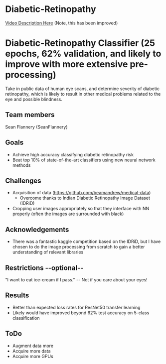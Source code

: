 # Diabetic-Retinopathy
[Video Description Here](https://www.youtube.com/watch?v=mDEfWfvOvLQ) (Note, this has been improved)

# Diabetic-Retinopathy Classifier (25 epochs, 62% validation, and likely to improve with more extensive pre-processing)
Take in public data of human eye scans, and determine severity of diabetic retinopathy, which is likely to result in other medical problems related to the eye and possible blindness.
## Team members
Sean Flannery (SeanFlannery)
## Goals
- Achieve high accuracy classifying diabetic retinopathy risk
- Beat top 10% of state-of-the-art classifiers using new neural network methods
## Challenges
- Acquisition of data (https://github.com/beamandrew/medical-data)
  - Overcome thanks to Indian Diabetic Retinopathy Image Dataset (IDRiD)
- Cropping user images appropriately so that they interface with NN properly (often the images are surrounded with black)
## Acknowledgements
- There was a fantastic kaggle competition based on the IDRiD, but I have chosen to do the image processing from scratch to gain a better understanding of relevant libraries
## Restrictions --optional--
"I want to eat ice-cream if I pass." -- Not if you care about your eyes!

## Results
- Better than expected loss rates for ResNet50 transfer learning
- Likely would have improved beyond 62% test accuracy on 5-class classification

## ToDo
- Augment data more
- Acquire more data
- Acquire more GPUs

